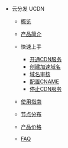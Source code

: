 * 云分发 UCDN
    * [概览](cdn/ucdn/overview)
    
    * [产品简介](cdn/ucdn/intro)
    
    * 快速上手
    
      * [开通CDN服务](cdn/ucdn/quick/open)
      * [创建加速域名](cdn/ucdn/quick/create)
      * [域名审核](cdn/ucdn/quick/check)
      * [配置CNAME](cdn/ucdn/quick/cname)
      * [停止CDN服务](cdn/ucdn/quick/stop)
    
    * [使用指南](cdn/ucdn/guide)
    
    * [节点分布](cdn/ucdn/node)
    
    * [产品价格](cdn/ucdn/charge)
    
    * [FAQ](cdn/ucdn/faq)
    
      


​    
​        

